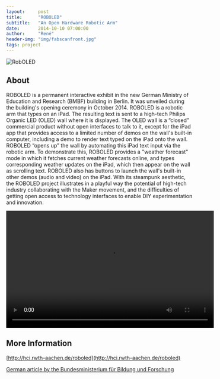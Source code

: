 ```yaml
---
layout:     post
title:      "ROBOLED"
subtitle:   "An Open Hardware Robotic Arm"
date:       2014-10-10 07:00:00
author:     "René"
header-img: "img/fabscanfront.jpg"
tags: project
---
```

![RobOLED](http://hci.rwth-aachen.de/img/wiki_up/IMG_65_ROBOLED_with_wall.jpg)

## About

ROBOLED is a permanent interactive exhibit in the new German Ministry of Education and Research (BMBF) building in Berlin. It was unveiled during the building's opening ceremony in October 2014. ROBOLED is a robotic arm that types on an iPad. The resulting text is sent to a high-tech Philips Organic LED (OLED) wall where it is displayed. The OLED wall is a “closed” commercial product without open interfaces to talk to it, except for the iPad app that provides access to a limited number of demos on the wall's built-in computer, including a demo to render text typed on the iPad onto the wall. ROBOLED “opens up” the wall by automating this iPad text input via the robotic arm. To demonstrate this, ROBOLED provides a "weather forecast" mode in which it fetches current weather forecasts online, and types corresponding weather updates on the iPad, which then appear on the wall as scrolling text. ROBOLED also has buttons to launch the wall's built-in other demos (audio and video) on the iPad. With its steampunk aesthetic, the ROBOLED project illustrates in a playful way the potential of high-tech industry collaborating with the Maker movement, and the difficulties of getting open access to technology interfaces to enable DIY experimentation and innovation.

<div class="videoWrapper">
<video  width="560" height="315" controls="controls" autoplay="autoplay"><br />
    <source src="http://hci.rwth-aachen.de/videos/robOLED/robOLEDMakingOf.mp4" type="video/mp4" /><br />
    This browser is not compatible with HTML 5... <a href="http://hci.rwth-aachen.de/videos/robOLED/robOLEDMakingOf.mp4">download video</a><br />
</video>
</div>

## More Information

[http://hci.rwth-aachen.de/roboled](http://hci.rwth-aachen.de/roboled)

[German article by the Bundesministerium für Bildung und Forschung](http://www.photonik-campus.de/2014/roboled-hightech-industrie-trifft-auf-maker)
